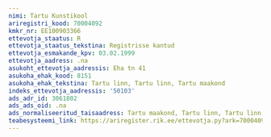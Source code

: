 ```yaml
---
nimi: Tartu Kunstikool
ariregistri_kood: 70004092
kmkr_nr: EE100903366
ettevotja_staatus: R
ettevotja_staatus_tekstina: Registrisse kantud
ettevotja_esmakande_kpv: 03.02.1999
ettevotja_aadress: .na
asukoht_ettevotja_aadressis: Eha tn 41
asukoha_ehak_kood: 8151
asukoha_ehak_tekstina: Tartu linn, Tartu linn, Tartu maakond
indeks_ettevotja_aadressis: '50103'
ads_adr_id: 3061802
ads_ads_oid: .na
ads_normaliseeritud_taisaadress: Tartu maakond, Tartu linn, Tartu linn, Eha tn 41
teabesysteemi_link: https://ariregister.rik.ee/ettevotja.py?ark=70004092&ref=rekvisiidid
---
```

